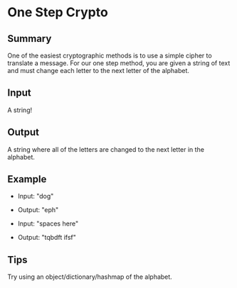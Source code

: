 # One Step Crypto

## Summary

One of the easiest cryptographic methods is to use a simple cipher to translate a message. For our one step method, you are given a string of text and must change each letter to the next letter of the alphabet.

## Input

A string!

## Output

A string where all of the letters are changed to the next letter in the alphabet.

## Example

* Input: "dog"
* Output: "eph"

* Input: "spaces here"
* Output: "tqbdft ifsf"

## Tips

Try using an object/dictionary/hashmap of the alphabet.